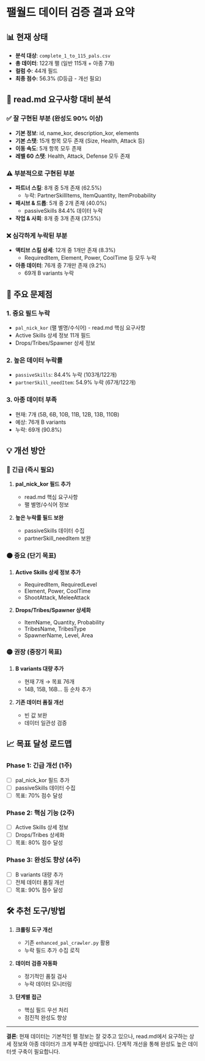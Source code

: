 # 팰월드 데이터 검증 결과 요약

## 📊 현재 상태

- **분석 대상**: `complete_1_to_115_pals.csv`
- **총 데이터**: 122개 팰 (일반 115개 + 아종 7개)
- **컬럼 수**: 44개 필드
- **최종 점수**: 56.3% (D등급 - 개선 필요)

## 🎯 read.md 요구사항 대비 분석

### ✅ 잘 구현된 부분 (완성도 90% 이상)
- **기본 정보**: id, name_kor, description_kor, elements
- **기본 스탯**: 15개 항목 모두 존재 (Size, Health, Attack 등)
- **이동 속도**: 5개 항목 모두 존재
- **레벨 60 스탯**: Health, Attack, Defense 모두 존재

### ⚠️ 부분적으로 구현된 부분
- **파트너 스킬**: 8개 중 5개 존재 (62.5%)
  - 누락: PartnerSkillItems, ItemQuantity, ItemProbability
- **패시브 & 드롭**: 5개 중 2개 존재 (40.0%)
  - passiveSkills 84.4% 데이터 누락
- **작업 & 사회**: 8개 중 3개 존재 (37.5%)

### ❌ 심각하게 누락된 부분
- **액티브 스킬 상세**: 12개 중 1개만 존재 (8.3%)
  - RequiredItem, Element, Power, CoolTime 등 모두 누락
- **아종 데이터**: 76개 중 7개만 존재 (9.2%)
  - 69개 B variants 누락

## 🚨 주요 문제점

### 1. 중요 필드 누락
- `pal_nick_kor` (팰 별명/수식어) - read.md 핵심 요구사항
- Active Skills 상세 정보 11개 필드
- Drops/Tribes/Spawner 상세 정보

### 2. 높은 데이터 누락률
- `passiveSkills`: 84.4% 누락 (103개/122개)
- `partnerSkill_needItem`: 54.9% 누락 (67개/122개)

### 3. 아종 데이터 부족
- 현재: 7개 (5B, 6B, 10B, 11B, 12B, 13B, 110B)
- 예상: 76개 B variants
- 누락: 69개 (90.8%)

## 💡 개선 방안

### 🔴 긴급 (즉시 필요)
1. **pal_nick_kor 필드 추가**
   - read.md 핵심 요구사항
   - 팰 별명/수식어 정보

2. **높은 누락률 필드 보완**
   - passiveSkills 데이터 수집
   - partnerSkill_needItem 보완

### 🟠 중요 (단기 목표)
1. **Active Skills 상세 정보 추가**
   - RequiredItem, RequiredLevel
   - Element, Power, CoolTime
   - ShootAttack, MeleeAttack

2. **Drops/Tribes/Spawner 상세화**
   - ItemName, Quantity, Probability
   - TribesName, TribesType
   - SpawnerName, Level, Area

### 🟡 권장 (중장기 목표)
1. **B variants 대량 추가**
   - 현재 7개 → 목표 76개
   - 14B, 15B, 16B... 등 순차 추가

2. **기존 데이터 품질 개선**
   - 빈 값 보완
   - 데이터 일관성 검증

## 📈 목표 달성 로드맵

### Phase 1: 긴급 개선 (1주)
- [ ] pal_nick_kor 필드 추가
- [ ] passiveSkills 데이터 수집
- [ ] 목표: 70% 점수 달성

### Phase 2: 핵심 기능 (2주)
- [ ] Active Skills 상세 정보
- [ ] Drops/Tribes 상세화
- [ ] 목표: 80% 점수 달성

### Phase 3: 완성도 향상 (4주)
- [ ] B variants 대량 추가
- [ ] 전체 데이터 품질 개선
- [ ] 목표: 90% 점수 달성

## 🛠️ 추천 도구/방법

1. **크롤링 도구 개선**
   - 기존 `enhanced_pal_crawler.py` 활용
   - 누락 필드 추가 수집 로직

2. **데이터 검증 자동화**
   - 정기적인 품질 검사
   - 누락 데이터 모니터링

3. **단계별 접근**
   - 핵심 필드 우선 처리
   - 점진적 완성도 향상

---

**결론**: 현재 데이터는 기본적인 팰 정보는 잘 갖추고 있으나, read.md에서 요구하는 상세 정보와 아종 데이터가 크게 부족한 상태입니다. 단계적 개선을 통해 완성도 높은 데이터셋 구축이 필요합니다. 